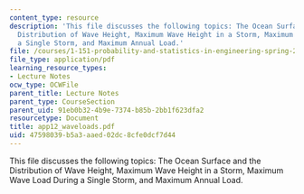 ```yaml
---
content_type: resource
description: 'This file discusses the following topics: The Ocean Surface and the
  Distribution of Wave Height, Maximum Wave Height in a Storm, Maximum Wave Load During
  a Single Storm, and Maximum Annual Load.'
file: /courses/1-151-probability-and-statistics-in-engineering-spring-2005/47598039b5a3aaed02dc8cfe0dcf7d44_app12_waveloads.pdf
file_type: application/pdf
learning_resource_types:
- Lecture Notes
ocw_type: OCWFile
parent_title: Lecture Notes
parent_type: CourseSection
parent_uid: 91eb0b32-4b9e-7374-b85b-2bb1f623dfa2
resourcetype: Document
title: app12_waveloads.pdf
uid: 47598039-b5a3-aaed-02dc-8cfe0dcf7d44
---
```

This file discusses the following topics: The Ocean Surface and the Distribution of Wave Height, Maximum Wave Height in a Storm, Maximum Wave Load During a Single Storm, and Maximum Annual Load.

